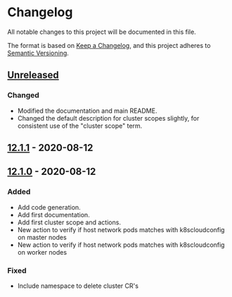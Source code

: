 # Changelog

All notable changes to this project will be documented in this file.

The format is based on [Keep a Changelog](https://keepachangelog.com/en/1.0.0/),
and this project adheres to [Semantic Versioning](https://semver.org/spec/v2.0.0.html).



## [Unreleased]

### Changed

- Modified the documentation and main README.
- Changed the default description for cluster scopes slightly, for consistent use of the "cluster scope" term.

## [12.1.1] - 2020-08-12

## [12.1.0] - 2020-08-12

### Added

* Add code generation.
* Add first documentation.
* Add first cluster scope and actions.
* New action to verify if host network pods matches with k8scloudconfig on master nodes
* New action to verify if host network pods matches with k8scloudconfig on worker nodes

### Fixed

* Include namespace to delete cluster CR's

[Unreleased]: https://github.com/giantswarm/awscnfm/compare/v12.1.1...HEAD
[12.1.1]: https://github.com/giantswarm/awscnfm/compare/v12.1.0...v12.1.1
[12.1.0]: https://github.com/giantswarm/awscnfm/releases/tag/v12.1.0
